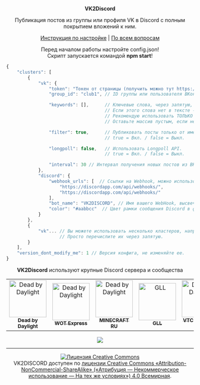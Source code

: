 <p align="center"><b>VK2Discord</b></p>
<p align="center">Публикация постов из группы или профиля VK в Discord с полным покрытием вложений к ним.</p>
<p align="center">
  <a href="https://github.com/MrZillaGold/VK2Discord/wiki/%D0%98%D0%BD%D1%81%D1%82%D1%80%D1%83%D0%BA%D1%86%D0%B8%D1%8F">Инструкция по настройке</a> | <a href="https://vk.com/id233731786">По всем вопросам</a>
</p>

<p align="center">
  Перед началом работы настройте config.json!
  <br/>
  Скрипт запускается командой <b>npm start</b>!
</p>

```js
{
	"clusters": [
		{
			"vk": {
				"token": "Токен от страницы (получить можно тут https://vk.cc/9bJ69C) или группы ВКонтакте",
				"group_id": "club1", // ID группы или пользователя ВКонтакте от которого брать новости.

				"keywords": [],      // Ключевые слова, через запятую, для публикации записи. 
				                     // Если этого слова нет в тексте - запись не будет опубликована. 
				                     // Рекомендую использовать ТОЛЬКО с навигационными хештегами по типу: #news@stevebotmc. 
				                     // Оставьте массив пустым, если не хотите использовать данную функцию.

				"filter": true,      // Публиковать посты только от именни группы, посты от обычных пользователей пропускаются. 
				                     // true = Вкл. / false = Выкл. 

				"longpoll": false,   // Использовать Longpoll API. 
				                     // true = Вкл. / false = Выкл.

				"interval": 30 // Интервал получения новых постов из ВКонтакте в секундах.
			},
			"discord": {
				"webhook_urls": [  // Ссылки на Webhook, можно использовать несколько ссылок на разные каналы Discord.
					"https://discordapp.com/api/webhooks/",
					"https://discordapp.com/api/webhooks/"
				],
				"bot_name": "VK2DISCORD", // Имя вашего WebHook, выcвечиваетеся в качестве имени бота.
				"color": "#aabbcc"  // Цвет рамки сообщения Discord в формате HEX.
			}
		},
        {
        	"vk"... // Вы можете использовать несколько кластеров, например для публикации постов из разных групп ВК.
                    // Просто перечислите их через запятую.
        }
	],
	"version_dont_modify_me": 1 // Версия конфига, не изменяйте ее.
}
```

<p align="center">
  <b>VK2Discord</b> используют крупные Discord сервера и сообщества
</p>

<table>
  <tr>
    <td align="center">
      <a href="https://discord.gg/deadbydaylight">
        <img src="https://i.imgur.com/bjGpT8Y.jpg" width="100px;" alt="Dead by Daylight"/>
        <br/>
      <sub><b>Dead by Daylight</b></sub>
      </a>
    </td>
    <td align="center">
      <a href="https://vk.com/wotclue">
        <img src="https://i.imgur.com/04eVG0k.jpg" width="100px;" alt="Dead by Daylight"/>
        <br/>
      <sub><b>WOT Express</b></sub>
      </a>
    </td>
    <td align="center">
      <a href="https://discord.gg/tAca6dX">
        <img src="https://i.imgur.com/ExjWQCI.png" width="100px;" alt="Dead by Daylight"/>
        <br/>
      <sub><b>MINECRAFT RU</b></sub>
      </a>
    </td>
    <td align="center">
      <a href="https://vk.com/globalloot">
        <img src="https://i.imgur.com/m1EF3pN.jpg" width="100px;" alt="GLL"/>
        <br/>
      <sub><b>GLL</b></sub>
      </a>
    </td>
    <td align="center">
      <a href="https://discord.gg/MfKUp4F">
        <img src="https://i.imgur.com/FuI3ONC.jpg" width="100px;" alt="Dead by Daylight"/>
        <br/>
      <sub><b>VTC QuickFire Corp.</b></sub>
      </a>
    </td>
    </tr>
</table>

<p align="center">
  <img src="https://repository-images.githubusercontent.com/192033596/2c44de80-d8b2-11e9-9fc5-03e288f8da72">
</p>

***

<p align="center">
<a rel="license" href="http://creativecommons.org/licenses/by-nc-sa/4.0/">
  <img alt="Лицензия Creative Commons" style="border-width:0" src="https://i.creativecommons.org/l/by-nc-sa/4.0/88x31.png"/>
  </a>
  <br/>
  VK2DISCORD доступен по 
  <a rel="license" href="http://creativecommons.org/licenses/by-nc-sa/4.0/">
    лицензии Creative Commons «Attribution-NonCommercial-ShareAlike» («Атрибуция —  Некоммерческое использование — На тех же условиях») 4.0 Всемирная</a>.
</p>
